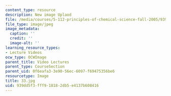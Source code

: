 ```yaml
---
content_type: resource
description: New image Uplaod
file: /media/courses/5-112-principles-of-chemical-science-fall-2005/939dd5f3fff918182db5e4137b608416_33.jpg
file_type: image/jpeg
image_metadata:
  caption: ''
  credit: ''
  image-alt: ''
learning_resource_types:
- Lecture Videos
ocw_type: OCWImage
parent_title: Video Lectures
parent_type: CourseSection
parent_uid: 0f6eafa3-3e90-56ec-6097-f69475356be6
resourcetype: Image
title: 33.jpg
uid: 939dd5f3-fff9-1818-2db5-e4137b608416
---
```

